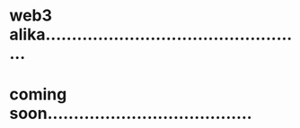 # web3 alika..................................................
# coming soon.......................................

